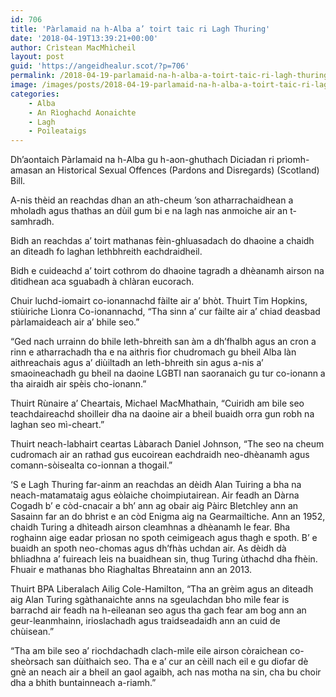 ```yaml
---
id: 706
title: 'Pàrlamaid na h-Alba a’ toirt taic ri Lagh Thuring'
date: '2018-04-19T13:39:21+00:00'
author: Crìstean MacMhìcheil
layout: post
guid: 'https://angeidhealur.scot/?p=706'
permalink: /2018-04-19-parlamaid-na-h-alba-a-toirt-taic-ri-lagh-thuring/
image: /images/posts/2018-04-19-parlamaid-na-h-alba-a-toirt-taic-ri-lagh-thuring.webp
categories:
    - Alba
    - An Rìoghachd Aonaichte
    - Lagh
    - Poileataigs
---
```


Dh’aontaich Pàrlamaid na h-Alba gu h-aon-ghuthach Diciadan ri prìomh-amasan an Historical Sexual Offences (Pardons and Disregards) (Scotland) Bill.

A-nis thèid an reachdas dhan an ath-cheum ’son atharrachaidhean a mholadh agus thathas an dùil gum bi e na lagh nas anmoiche air an t-samhradh.

Bidh an reachdas a’ toirt mathanas fèin-ghluasadach do dhaoine a chaidh an dìteadh fo laghan lethbhreith eachdraidheil.

Bidh e cuideachd a’ toirt cothrom do dhaoine tagradh a dhèanamh airson na dìtidhean aca sguabadh à chlàran eucorach.

Chuir luchd-iomairt co-ionannachd fàilte air a’ bhòt. Thuirt Tim Hopkins, stiùiriche Lìonra Co-ionannachd, “Tha sinn a’ cur fàilte air a’ chiad deasbad pàrlamaideach air a’ bhile seo.”

“Ged nach urrainn do bhile leth-bhreith san àm a dh’fhalbh agus an cron a rinn e atharrachadh tha e na aithris fìor chudromach gu bheil Alba làn aithreachais agus a’ diùiltadh an leth-bhreith sin agus a-nis a’ smaoineachadh gu bheil na daoine LGBTI nan saoranaich gu tur co-ionann a tha airaidh air spèis cho-ionann.”

Thuirt Rùnaire a’ Cheartais, Michael MacMhathain, “Cuiridh am bile seo teachdaireachd shoilleir dha na daoine air a bheil buaidh orra gun robh na laghan seo mì-cheart.”

Thuirt neach-labhairt ceartas Làbarach Daniel Johnson, “The seo na cheum cudromach air an rathad gus eucoirean eachdraidh neo-dhèanamh agus comann-sòisealta co-ionnan a thogail.”

‘S e Lagh Thuring far-ainm an reachdas an dèidh Alan Tuiring a bha na neach-matamataig agus eòlaiche choimpiutairean. Air feadh an Dàrna Cogadh b’ e còd-cnacair a bh’ ann ag obair aig Pàirc Bletchley ann an Sasainn far an do bhrist e an còd Enigma aig na Gearmailtiche. Ann an 1952, chaidh Turing a dhìteadh airson cleamhnas a dhèanamh le fear. Bha roghainn aige eadar prìosan no spoth ceimigeach agus thagh e spoth. B’ e buaidh an spoth neo-chomas agus dh’fhàs uchdan air. As dèidh dà bhliadhna a’ fuireach leis na buaidhean sin, thug Turing ùthachd dha fhèin. Fhuair e mathanas bho Riaghaltas Bhreatainn ann an 2013.

Thuirt BPA Liberalach Ailig Cole-Hamilton, “Tha an grèim agus an dìteadh aig Alan Turing sgàthanaichte anns na sgeulachdan bho mìle fear is barrachd air feadh na h-eileanan seo agus tha gach fear am bog ann an geur-leanmhainn, irioslachadh agus traidseadaidh ann an cuid de chùisean.”

“Tha am bile seo a’ riochdachadh clach-mìle eile airson còraichean co-sheòrsach san dùithaich seo. Tha e a’ cur an cèill nach eil e gu diofar dè gnè an neach air a bheil an gaol agaibh, ach nas motha na sin, cha bu choir dha a bhith buntainneach a-riamh.”

